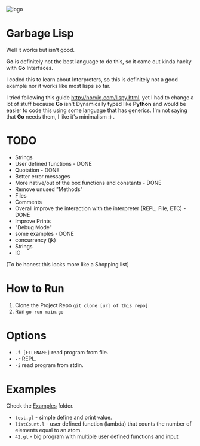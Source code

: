 ![logo](https://i.imgur.com/KGKYp3F.png)



# Garbage Lisp  
Well it works but isn't good.

**Go** is definitely not the best language to do this, so it came out kinda hacky with **Go** Interfaces.

I coded this to learn about Interpreters, so this is definitely not a good example nor it works like most lisps so far.

I tried following this guide http://norvig.com/lispy.html, yet I had to change a lot of stuff because **Go** isn't Dynamically
typed like **Python** and would be easier to code this using some language that has generics. 
I'm not saying that **Go** needs them, I like it's minimalism :) .

# TODO
- Strings
- User defined functions - DONE
- Quotation - DONE
- Better error messages
- More native/out of the box functions and constants - DONE
- Remove unused "Methods"
- Files 
- Comments 
- Overall improve the interaction with the interpreter (REPL, File, ETC) - DONE
- Improve Prints 
- "Debug Mode"
- some examples - DONE
- concurrency (jk)
- Strings
- IO

(To be honest this looks more like a Shopping list)


# How to Run
1. Clone the Project Repo `git clone [url of this repo]`
2. Run `go run main.go`


# Options

- `-f [FILENAME]` read program from file.
- `-r` REPL.
- `-i` read program from stdin.

# Examples
Check the [Examples](/tree/master/examples) folder.
 
- `test.gl` - simple define and print value.
- `listCount.l` - user defined function (lambda) that counts the number of elements equal to an atom.
- `42.gl` - big program with multiple user defined functions and input



